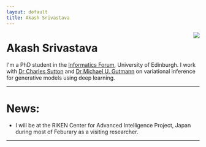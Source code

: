```yaml
---
layout: default
title: Akash Srivastava
---
```


<!-- <div class="blurb">
	<h1>Akash Srivastava</h1>
	<p>![profile](/profile.jpg) I'm a PhD student in the <a href="http://www.ed.ac.uk/informatics/about/location/forum">Informatics Forum </a>, 
		University of Edinburgh.</p>
	<p>I'm currently working with <a href="http://homepages.inf.ed.ac.uk/csutton/">Dr Charles Sutton</a> 
		on <a href="https://www.cs.princeton.edu/courses/archive/fall11/cos597C/lectures/variational-inference-i.pdf"> ![profile](/profile.jpg)  <img style="float: left;" src="/profile.jpg">
		variational inference</a> and <br>interactive machine learning primarily for unsupervised models. </p>
</div><!-- /.blurb --> 

<img style="float: right;" src="/profile.jpg">

#   Akash Srivastava

I'm a PhD student in the [Informatics Forum](http://www.ed.ac.uk/informatics/about/location/forum), University of Edinburgh. I work with [Dr Charles Sutton](http://homepages.inf.ed.ac.uk/csutton/) and [Dr Michael U. Gutmann](https://sites.google.com/site/michaelgutmann/) on variational inference for generative models using deep learning.

---

# News:
- I will be at the RIKEN Center for Advanced Intelligence Project, Japan during most of Feburary as a visiting researcher.


---



